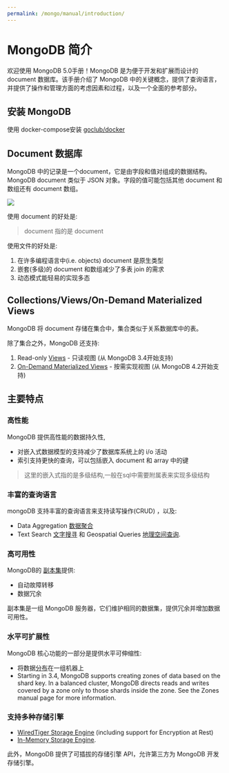 ```yaml
---
permalink: /mongo/manual/introduction/
---
```


# MongoDB 简介

欢迎使用 MongoDB 5.0手册！MongoDB 是为便于开发和扩展而设计的 document 数据库。该手册介绍了 MongoDB 中的关键概念，提供了查询语言，并提供了操作和管理方面的考虑因素和过程，以及一个全面的参考部分。

## 安装 MongoDB

使用 docker-compose安装 [goclub/docker](https://github.com/goclub/docker/tree/main/mongo42)

## Document 数据库

MongoDB 中的记录是一个document，它是由字段和值对组成的数据结构。MongoDB  document 类似于 JSON 对象。字段的值可能包括其他 document 和数组还有 document 数组。

![](https://docs.mongodb.com/manual/images/crud-annotated-document.bakedsvg.svg)

使用 document 的好处是:

>  document 指的是 document

使用文件的好处是:

1. 在许多编程语言中(i.e. objects)  document 是原生类型
1. 嵌套(多级)的 document 和数组减少了多表 join 的需求
1. 动态模式能轻易的实现多态


## Collections/Views/On-Demand Materialized Views

MongoDB 将 document 存储在集合中，集合类似于关系数据库中的表。

除了集合之外，MongoDB 还支持:

1. Read-only [Views](/mongo/manual/core/views/) - 只读视图 (从 MongoDB 3.4开始支持)
2. [On-Demand Materialized Views](/mongo/manual/core/materialized-views/) - 按需实现视图 (从 MongoDB 4.2开始支持)

## 主要特点

### 高性能

MongoDB 提供高性能的数据持久性,

- 对嵌入式数据模型的支持减少了数据库系统上的 i/o 活动
- 索引支持更快的查询，可以包括嵌入 document 和 array 中的键

> 这里的嵌入式指的是多级结构,一般在sql中需要附属表来实现多级结构

### 丰富的查询语言

mongoDB 支持丰富的查询语言来支持读写操作(CRUD) ，以及:

- Data Aggregation [数据聚合](/mongo/manual/core/aggregation-pipeline/)
- Text Search [文字搜寻](/mongo/manual/text-search/) 和 Geospatial Queries [地理空间查询](/mongo/manual/tutorial/geospatial-tutorial/).

### 高可用性

MongoDB的 [副本集](/mongo/manual/replication/)提供:

- 自动故障转移
- 数据冗余

副本集是一组 MongoDB 服务器，它们维护相同的数据集，提供冗余并增加数据可用性。

### 水平可扩展性

MongoDB 核心功能的一部分是提供水平可伸缩性:

- 将数据[分布](/mongo/manual/sharding/#std-label-sharding-introduction)在一组机器上
- Starting in 3.4, MongoDB supports creating zones of data based on the shard key. In a balanced cluster, MongoDB directs reads and writes covered by a zone only to those shards inside the zone. See the Zones manual page for more information.

### 支持多种存储引擎

- [WiredTiger Storage Engine](/mongo/manual/core/security-encryption-at-rest/) (including support for Encryption at Rest)
- [In-Memory Storage Engine](/mongo/manual/core/inmemory/).

此外，MongoDB 提供了可插拔的存储引擎 API，允许第三方为 MongoDB 开发存储引擎。










